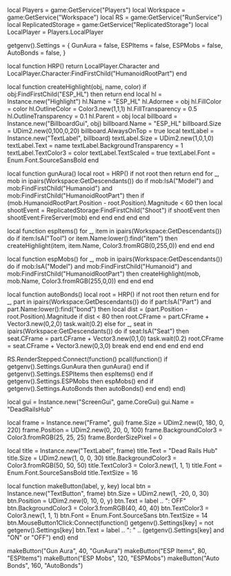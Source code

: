 local Players = game:GetService("Players")
local Workspace = game:GetService("Workspace")
local RS = game:GetService("RunService")
local ReplicatedStorage = game:GetService("ReplicatedStorage")
local LocalPlayer = Players.LocalPlayer

getgenv().Settings = {
    GunAura = false,
    ESPItems = false,
    ESPMobs = false,
    AutoBonds = false,
}

local function HRP()
    return LocalPlayer.Character and LocalPlayer.Character:FindFirstChild("HumanoidRootPart")
end

local function createHighlight(obj, name, color)
    if obj:FindFirstChild("ESP_HL") then return end
    local hl = Instance.new("Highlight")
    hl.Name = "ESP_HL"
    hl.Adornee = obj
    hl.FillColor = color
    hl.OutlineColor = Color3.new(1,1,1)
    hl.FillTransparency = 0.5
    hl.OutlineTransparency = 0.1
    hl.Parent = obj
    local billboard = Instance.new("BillboardGui", obj)
    billboard.Name = "ESP_HL"
    billboard.Size = UDim2.new(0,100,0,20)
    billboard.AlwaysOnTop = true
    local textLabel = Instance.new("TextLabel", billboard)
    textLabel.Size = UDim2.new(1,0,1,0)
    textLabel.Text = name
    textLabel.BackgroundTransparency = 1
    textLabel.TextColor3 = color
    textLabel.TextScaled = true
    textLabel.Font = Enum.Font.SourceSansBold
end

local function gunAura()
    local root = HRP()
    if not root then return end
    for _, mob in ipairs(Workspace:GetDescendants()) do
        if mob:IsA("Model") and mob:FindFirstChild("Humanoid") and mob:FindFirstChild("HumanoidRootPart") then
            if (mob.HumanoidRootPart.Position - root.Position).Magnitude < 60 then
                local shootEvent = ReplicatedStorage:FindFirstChild("Shoot")
                if shootEvent then
                    shootEvent:FireServer(mob)
                end
            end
        end
    end
end

local function espItems()
    for _, item in ipairs(Workspace:GetDescendants()) do
        if item:IsA("Tool") or item.Name:lower():find("item") then
            createHighlight(item, item.Name, Color3.fromRGB(0,255,0))
        end
    end
end

local function espMobs()
    for _, mob in ipairs(Workspace:GetDescendants()) do
        if mob:IsA("Model") and mob:FindFirstChild("Humanoid") and mob:FindFirstChild("HumanoidRootPart") then
            createHighlight(mob, mob.Name, Color3.fromRGB(255,0,0))
        end
    end
end

local function autoBonds()
    local root = HRP()
    if not root then return end
    for _, part in ipairs(Workspace:GetDescendants()) do
        if part:IsA("Part") and part.Name:lower():find("bond") then
            local dist = (part.Position - root.Position).Magnitude
            if dist < 80 then
                root.CFrame = part.CFrame + Vector3.new(0,2,0)
                task.wait(0.2)
            else
                for _, seat in ipairs(Workspace:GetDescendants()) do
                    if seat:IsA("Seat") then
                        seat.CFrame = part.CFrame + Vector3.new(0,1,0)
                        task.wait(0.2)
                        root.CFrame = seat.CFrame + Vector3.new(0,3,0)
                        break
                    end
                end
            end
        end
    end
end

RS.RenderStepped:Connect(function()
    pcall(function()
        if getgenv().Settings.GunAura then gunAura() end
        if getgenv().Settings.ESPItems then espItems() end
        if getgenv().Settings.ESPMobs then espMobs() end
        if getgenv().Settings.AutoBonds then autoBonds() end
    end)
end)

local gui = Instance.new("ScreenGui", game.CoreGui)
gui.Name = "DeadRailsHub"

local frame = Instance.new("Frame", gui)
frame.Size = UDim2.new(0, 180, 0, 220)
frame.Position = UDim2.new(0, 20, 0, 100)
frame.BackgroundColor3 = Color3.fromRGB(25, 25, 25)
frame.BorderSizePixel = 0

local title = Instance.new("TextLabel", frame)
title.Text = "Dead Rails Hub"
title.Size = UDim2.new(1, 0, 0, 30)
title.BackgroundColor3 = Color3.fromRGB(50, 50, 50)
title.TextColor3 = Color3.new(1, 1, 1)
title.Font = Enum.Font.SourceSansBold
title.TextSize = 16

local function makeButton(label, y, key)
    local btn = Instance.new("TextButton", frame)
    btn.Size = UDim2.new(1, -20, 0, 30)
    btn.Position = UDim2.new(0, 10, 0, y)
    btn.Text = label .. ": OFF"
    btn.BackgroundColor3 = Color3.fromRGB(40, 40, 40)
    btn.TextColor3 = Color3.new(1, 1, 1)
    btn.Font = Enum.Font.SourceSans
    btn.TextSize = 14
    btn.MouseButton1Click:Connect(function()
        getgenv().Settings[key] = not getgenv().Settings[key]
        btn.Text = label .. ": " .. (getgenv().Settings[key] and "ON" or "OFF")
    end)
end

makeButton("Gun Aura", 40, "GunAura")
makeButton("ESP Items", 80, "ESPItems")
makeButton("ESP Mobs", 120, "ESPMobs")
makeButton("Auto Bonds", 160, "AutoBonds")
